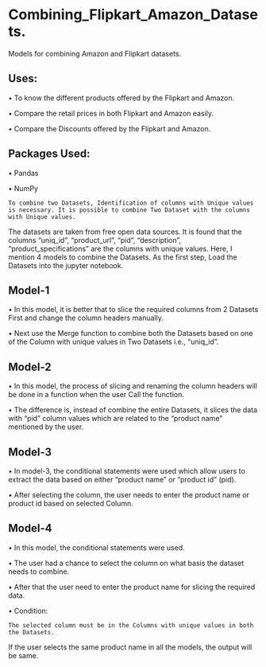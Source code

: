 # Combining_Flipkart_Amazon_Datasets.
Models for combining Amazon and Flipkart datasets.

## Uses:

•	To know the different products offered by the Flipkart and Amazon.

•	Compare the retail prices in both Flipkart and Amazon easily.

•	Compare the Discounts offered by the Flipkart and Amazon.

## Packages Used:

•	Pandas

•	NumPy

    To combine two Datasets, Identification of columns with Unique values is necessary. It is possible to combine Two Dataset with the columns with Unique values.
    
The datasets are taken from free open data sources. It is found that the columns “uniq_id”, “product_url”, “pid”, “description”, “product_specifications” are the columns with unique values.
Here, I mention 4 models to combine the Datasets.
	  As the first step, Load the Datasets into the jupyter notebook.
## Model-1

•	In this model, it is better that to slice the required columns from 2 Datasets First and change the column headers manually.

•	Next use the Merge function to combine both the Datasets based on one of the Column with unique values in Two Datasets i.e., “uniq_id”.

## Model-2

•	In this model, the process of slicing and renaming the column headers will be done in a function when the user Call the function.

•	The difference is, instead of combine the entire Datasets, it slices the data with “pid” column values which are related to the “product name” mentioned by the user. 

## Model-3

•	In model-3, the conditional statements were used which allow users to extract the data based on either “product name” or “product id” (pid).

•	After selecting the column, the user needs to enter the product name or product id based on selected Column.

## Model-4

•	In this model, the conditional statements were used.

•	The user had a chance to select the column on what basis the dataset needs to combine.

•	After that the user need to enter the product name for slicing the required data.

•	Condition:

    The selected column must be in the Columns with unique values in both the Datasets.

If the user selects the same product name in all the models, the output will be same.
